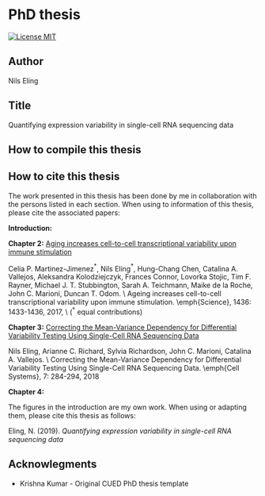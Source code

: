 PhD thesis
========================

[![License MIT](http://img.shields.io/badge/license-MIT-brightgreen.svg)](license.md)

## Author

Nils Eling

## Title

Quantifying expression variability in single-cell RNA sequencing data

## How to compile this thesis

## How to cite this thesis

The work presented in this thesis has been done by me in collaboration with the persons listed in each section. 
When using to information of this thesis, please cite the associated papers:

**Introduction:**  

**Chapter 2:** [Aging increases cell-to-cell transcriptional variability upon immune stimulation](http://science.sciencemag.org/content/355/6332/1433)

Celia P. Martinez-Jimenez$^\ast$, Nils  Eling$^\ast$, Hung-Chang Chen, Catalina A. Vallejos, Aleksandra Kolodziejczyk, Frances Connor, Lovorka Stojic, Tim F. Rayner, Michael J. T. Stubbington, Sarah A. Teichmann, Maike de la Roche, John C. Marioni, Duncan T. Odom. \\ 
Ageing increases cell-to-cell transcriptional variability upon immune stimulation. \emph{Science}, 1436: 1433-1436, 2017, \\
($^\ast$ equal contributions)

**Chapter 3:** [Correcting the Mean-Variance Dependency for Differential Variability Testing Using Single-Cell RNA Sequencing Data](https://www.cell.com/cell-systems/fulltext/S2405-4712(18)30278-3)

Nils Eling, Arianne C. Richard, Sylvia Richardson, John C. Marioni, Catalina A. Vallejos. \\
Correcting the Mean-Variance Dependency for Differential Variability Testing Using Single-Cell RNA Sequencing Data. \emph{Cell Systems}, 7: 284-294, 2018 

**Chapter 4:**

The figures in the introduction are my own work. 
When using or adapting them, please cite this thesis as follows:

Eling, N. (2019). _Quantifying expression variability in single-cell RNA sequencing data_

## Acknowlegments

*   Krishna Kumar - Original CUED PhD thesis template
